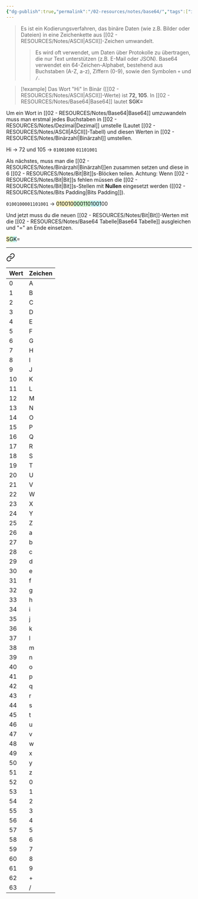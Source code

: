 ```yaml
---
{"dg-publish":true,"permalink":"/02-resources/notes/base64/","tags":["it-sicherheit","code"],"noteIcon":"","updated":"2025-08-26T16:35:02.343+02:00"}
---
```


>Es ist ein Kodierungsverfahren, das binäre Daten (wie z.B. Bilder oder Dateien) in eine Zeichenkette aus [[02 - RESOURCES/Notes/ASCII\|ASCII]]-Zeichen umwandelt. 
>>Es wird oft verwendet, um Daten über Protokolle zu übertragen, die nur Text unterstützen (z.B. E-Mail oder JSON). 
>>Base64 verwendet ein 64-Zeichen-Alphabet, bestehend aus Buchstaben (A-Z, a-z), Ziffern (0-9), sowie den Symbolen `+` und `/`.

>[!example] 
>Das Wort "Hi" In Binär ([[02 - RESOURCES/Notes/ASCII\|ASCII]]-Werte) ist **72, 105**. 
>In [[02 - RESOURCES/Notes/Base64\|Base64]] lautet  **SGK=**

Um ein Wort in [[02 - RESOURCES/Notes/Base64\|Base64]] umzuwandeln muss man erstmal jedes Buchstaben in [[02 - RESOURCES/Notes/Dezimal\|Dezimal]] umstelle (Lautet [[02 - RESOURCES/Notes/ASCII\|ASCII]]-Tabell) und diesen Werten in [[02 - RESOURCES/Notes/Binärzahl\|Binärzahl]] umstellen.

Hi -> 72 und 105 -> `01001000` `01101001` 

Als nächstes, muss man die [[02 - RESOURCES/Notes/Binärzahl\|Binärzahl]]en zusammen setzen und diese in 6 [[02 - RESOURCES/Notes/Bit\|Bit]]s-Blöcken teilen.
Achtung: Wenn [[02 - RESOURCES/Notes/Bit\|Bit]]s fehlen müssen die [[02 - RESOURCES/Notes/Bit\|Bit]]s-Stellen mit **Nullen** eingesetzt werden ([[02 - RESOURCES/Notes/Bits Padding\|Bits Padding]]).

`0100100001101001`  -> <mark style="background: #FFF3A3A6;">010010</mark><mark style="background: #BBFABBA6;">000110</mark><mark style="background: #ABF7F7A6;">1001</mark>00


Und jetzt muss du die neuen [[02 - RESOURCES/Notes/Bit\|Bit]]-Werten mit die [[02 - RESOURCES/Notes/Base64 Tabelle\|Base64 Tabelle]] ausgleichen und "=" an Ende einsetzen.

<mark style="background: #FFF3A3A6;">S</mark><mark style="background: #BBFABBA6;">G</mark><mark style="background: #ABF7F7A6;">K</mark>=


___

<div class="transclusion internal-embed is-loaded"><a class="markdown-embed-link" href="/02-resources/notes/base64-tabelle/" aria-label="Open link"><svg xmlns="http://www.w3.org/2000/svg" width="24" height="24" viewBox="0 0 24 24" fill="none" stroke="currentColor" stroke-width="2" stroke-linecap="round" stroke-linejoin="round" class="svg-icon lucide-link"><path d="M10 13a5 5 0 0 0 7.54.54l3-3a5 5 0 0 0-7.07-7.07l-1.72 1.71"></path><path d="M14 11a5 5 0 0 0-7.54-.54l-3 3a5 5 0 0 0 7.07 7.07l1.71-1.71"></path></svg></a><div class="markdown-embed">





| Wert | Zeichen |
| ---- | ------- |
| 0    | A       |
| 1    | B       |
| 2    | C       |
| 3    | D       |
| 4    | E       |
| 5    | F       |
| 6    | G       |
| 7    | H       |
| 8    | I       |
| 9    | J       |
| 10   | K       |
| 11   | L       |
| 12   | M       |
| 13   | N       |
| 14   | O       |
| 15   | P       |
| 16   | Q       |
| 17   | R       |
| 18   | S       |
| 19   | T       |
| 20   | U       |
| 21   | V       |
| 22   | W       |
| 23   | X       |
| 24   | Y       |
| 25   | Z       |
| 26   | a       |
| 27   | b       |
| 28   | c       |
| 29   | d       |
| 30   | e       |
| 31   | f       |
| 32   | g       |
| 33   | h       |
| 34   | i       |
| 35   | j       |
| 36   | k       |
| 37   | l       |
| 38   | m       |
| 39   | n       |
| 40   | o       |
| 41   | p       |
| 42   | q       |
| 43   | r       |
| 44   | s       |
| 45   | t       |
| 46   | u       |
| 47   | v       |
| 48   | w       |
| 49   | x       |
| 50   | y       |
| 51   | z       |
| 52   | 0       |
| 53   | 1       |
| 54   | 2       |
| 55   | 3       |
| 56   | 4       |
| 57   | 5       |
| 58   | 6       |
| 59   | 7       |
| 60   | 8       |
| 61   | 9       |
| 62   | +       |
| 63   | /       |


</div></div>
